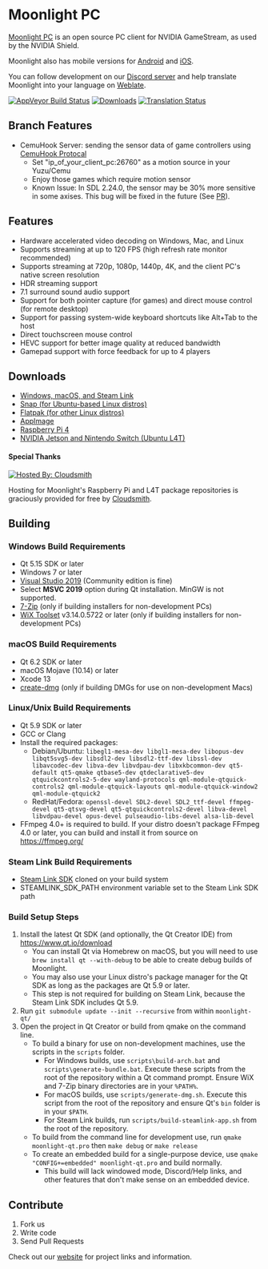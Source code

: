 # Moonlight PC

[Moonlight PC](https://moonlight-stream.org) is an open source PC client for NVIDIA GameStream, as used by the NVIDIA Shield.

Moonlight also has mobile versions for [Android](https://github.com/moonlight-stream/moonlight-android) and [iOS](https://github.com/moonlight-stream/moonlight-ios).

You can follow development on our [Discord server](https://moonlight-stream.org/discord) and help translate Moonlight into your language on [Weblate](https://hosted.weblate.org/projects/moonlight/moonlight-qt/).

 [![AppVeyor Build Status](https://ci.appveyor.com/api/projects/status/glj5cxqwy2w3bglv/branch/master?svg=true)](https://ci.appveyor.com/project/cgutman/moonlight-qt/branch/master)
 [![Downloads](https://img.shields.io/github/downloads/moonlight-stream/moonlight-qt/total)](https://github.com/moonlight-stream/moonlight-qt/releases)
 [![Translation Status](https://hosted.weblate.org/widgets/moonlight/-/moonlight-qt/svg-badge.svg)](https://hosted.weblate.org/projects/moonlight/moonlight-qt/)

## Branch Features
- CemuHook Server: sending the sensor data of game controllers using [CemuHook Protocal](https://github.com/v1993/cemuhook-protocol)
  - Set "ip_of_your_client_pc:26760" as a motion source in your Yuzu/Cemu
  - Enjoy those games which require motion sensor
  - Known Issue: In SDL 2.24.0, the sensor may be 30% more sensitive in some axises. This bug will be fixed in the future (See [PR](https://github.com/libsdl-org/SDL/pull/6394)).

## Features
 - Hardware accelerated video decoding on Windows, Mac, and Linux
 - Supports streaming at up to 120 FPS (high refresh rate monitor recommended)
 - Supports streaming at 720p, 1080p, 1440p, 4K, and the client PC's native screen resolution
 - HDR streaming support
 - 7.1 surround sound audio support
 - Support for both pointer capture (for games) and direct mouse control (for remote desktop)
 - Support for passing system-wide keyboard shortcuts like Alt+Tab to the host
 - Direct touchscreen mouse control
 - HEVC support for better image quality at reduced bandwidth
 - Gamepad support with force feedback for up to 4 players
 
## Downloads
- [Windows, macOS, and Steam Link](https://github.com/moonlight-stream/moonlight-qt/releases)
- [Snap (for Ubuntu-based Linux distros)](https://snapcraft.io/moonlight)
- [Flatpak (for other Linux distros)](https://flathub.org/apps/details/com.moonlight_stream.Moonlight)
- [AppImage](https://github.com/moonlight-stream/moonlight-qt/releases)
- [Raspberry Pi 4](https://github.com/moonlight-stream/moonlight-docs/wiki/Installing-Moonlight-Qt-on-Raspberry-Pi-4)
- [NVIDIA Jetson and Nintendo Switch (Ubuntu L4T)](https://github.com/moonlight-stream/moonlight-docs/wiki/Installing-Moonlight-Qt-on-Linux4Tegra-(L4T)-Ubuntu)

#### Special Thanks

[![Hosted By: Cloudsmith](https://img.shields.io/badge/OSS%20hosting%20by-cloudsmith-blue?logo=cloudsmith&style=flat-square)](https://cloudsmith.com)

Hosting for Moonlight's Raspberry Pi and L4T package repositories is graciously provided for free by [Cloudsmith](https://cloudsmith.com).

## Building

### Windows Build Requirements
* Qt 5.15 SDK or later
* Windows 7 or later
* [Visual Studio 2019](https://visualstudio.microsoft.com/downloads/) (Community edition is fine)
* Select **MSVC 2019** option during Qt installation. MinGW is not supported.
* [7-Zip](https://www.7-zip.org/) (only if building installers for non-development PCs)
* [WiX Toolset](https://wixtoolset.org/releases/v3-14-0-5722/) v3.14.0.5722 or later (only if building installers for non-development PCs)

### macOS Build Requirements
* Qt 6.2 SDK or later
* macOS Mojave (10.14) or later
* Xcode 13
* [create-dmg](https://github.com/sindresorhus/create-dmg) (only if building DMGs for use on non-development Macs)

### Linux/Unix Build Requirements
* Qt 5.9 SDK or later
* GCC or Clang
* Install the required packages:
  * Debian/Ubuntu: `libegl1-mesa-dev libgl1-mesa-dev libopus-dev libqt5svg5-dev libsdl2-dev libsdl2-ttf-dev libssl-dev libavcodec-dev libva-dev libvdpau-dev libxkbcommon-dev qt5-default qt5-qmake qtbase5-dev qtdeclarative5-dev qtquickcontrols2-5-dev wayland-protocols qml-module-qtquick-controls2 qml-module-qtquick-layouts qml-module-qtquick-window2 qml-module-qtquick2`
  * RedHat/Fedora: `openssl-devel SDL2-devel SDL2_ttf-devel ffmpeg-devel qt5-qtsvg-devel qt5-qtquickcontrols2-devel libva-devel libvdpau-devel opus-devel pulseaudio-libs-devel alsa-lib-devel`
* FFmpeg 4.0+ is required to build. If your distro doesn't package FFmpeg 4.0 or later, you can build and install it from source on https://ffmpeg.org/

### Steam Link Build Requirements
* [Steam Link SDK](https://github.com/ValveSoftware/steamlink-sdk) cloned on your build system
* STEAMLINK_SDK_PATH environment variable set to the Steam Link SDK path

### Build Setup Steps
1. Install the latest Qt SDK (and optionally, the Qt Creator IDE) from https://www.qt.io/download
    * You can install Qt via Homebrew on macOS, but you will need to use `brew install qt --with-debug` to be able to create debug builds of Moonlight.
    * You may also use your Linux distro's package manager for the Qt SDK as long as the packages are Qt 5.9 or later.
    * This step is not required for building on Steam Link, because the Steam Link SDK includes Qt 5.9.
2. Run `git submodule update --init --recursive` from within `moonlight-qt/`
3. Open the project in Qt Creator or build from qmake on the command line.
    * To build a binary for use on non-development machines, use the scripts in the `scripts` folder.
        * For Windows builds, use `scripts\build-arch.bat` and `scripts\generate-bundle.bat`. Execute these scripts from the root of the repository within a Qt command prompt. Ensure WiX and 7-Zip binary directories are in your `%PATH%`.
        * For macOS builds, use `scripts/generate-dmg.sh`. Execute this script from the root of the repository and ensure Qt's `bin` folder is in your `$PATH`.
        * For Steam Link builds, run `scripts/build-steamlink-app.sh` from the root of the repository.
    * To build from the command line for development use, run `qmake moonlight-qt.pro` then `make debug` or `make release`
    * To create an embedded build for a single-purpose device, use `qmake "CONFIG+=embedded" moonlight-qt.pro` and build normally.
        * This build will lack windowed mode, Discord/Help links, and other features that don't make sense on an embedded device.

## Contribute
1. Fork us
2. Write code
3. Send Pull Requests

Check out our [website](https://moonlight-stream.org) for project links and information.
